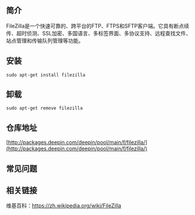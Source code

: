 ## 简介

FileZilla是一个快速可靠的、跨平台的FTP、FTPS和SFTP客户端。它具有断点续传、超时侦测、SSL加密、多国语言、多标签界面、多协议支持、远程查找文件、站点管理和传输队列管理等功能。

## 安装

`sudo apt-get install filezilla`

## 卸载

`sudo apt-get remove filezilla`

## 仓库地址

[http://packages.deepin.com/deepin/pool/main/f/filezilla/](http://packages.deepin.com/deepin/pool/main/f/filezilla/)


## 常见问题


## 相关链接

维基百科：https://zh.wikipedia.org/wiki/FileZilla